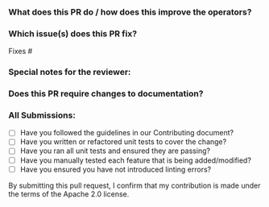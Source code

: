 ### What does this PR do / how does this improve the operators?

### Which issue(s) does this PR fix?

Fixes #

### Special notes for the reviewer:

### Does this PR require changes to documentation?

### All Submissions:

* [ ] Have you followed the guidelines in our Contributing document?
* [ ] Have you written or refactored unit tests to cover the change?
* [ ] Have you ran all unit tests and ensured they are passing?
* [ ] Have you manually tested each feature that is being added/modified?
* [ ] Have you ensured you have not introduced linting errors?

By submitting this pull request, I confirm that my contribution is made under the terms of the Apache 2.0 license.
